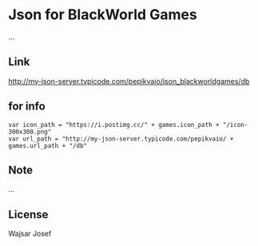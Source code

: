 # Json for BlackWorld Games
...


## Link
http://my-json-server.typicode.com/pepikvaio/json_blackworldgames/db


## for info
```
var icon_path = "https://i.postimg.cc/" + games.icon_path + "/icon-300x300.png"
var url_path = "http://my-json-server.typicode.com/pepikvaio/ + games.url_path + "/db"
```


## Note
...


## License
Wajsar Josef

